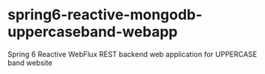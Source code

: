 # spring6-reactive-mongodb-uppercaseband-webapp
Spring 6 Reactive WebFlux REST backend web application for UPPERCASE band website
